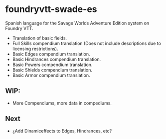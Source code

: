 # foundryvtt-swade-es

Spanish language for the Savage Worlds Adventure Edition system on Foundry VTT.

- Translation of basic fields.
- Full Skills compendium translation (Does not include descriptions due to licensing restrictions).
- Basic Edges compendium translation.
- Basic Hindrances compendium translation.
- Basic Powers compendium translation.
- Basic Shields compendium translation.
- Basic Armor compendium translation.

## WIP:
- More Compendiums, more data in compediums.

## Next

- ¿Add Dinamiceffects to Edges, Hindrances, etc?
